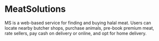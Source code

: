 # MeatSolutions
MS is a web-based service for finding and buying halal meat. Users can locate nearby butcher shops, purchase animals, pre-book premium meat, rate sellers, pay cash on delivery or online, and opt for home delivery.
